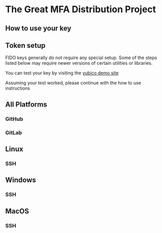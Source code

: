 # The Great MFA Distribution Project

## How to use your key

## Token setup

FIDO keys generally do not require any special setup. Some of the steps
listed below may require newer versions of certain utilities or libraries.

You can test your key by visiting the [yubico demo
site](https://demo.yubico.com/webauthn-technical/registration)

Assuming your test worked, please continue with the how to use instructions

## All Platforms

### GitHub

### GitLab

## Linux

### SSH

## Windows

### SSH

## MacOS

### SSH
